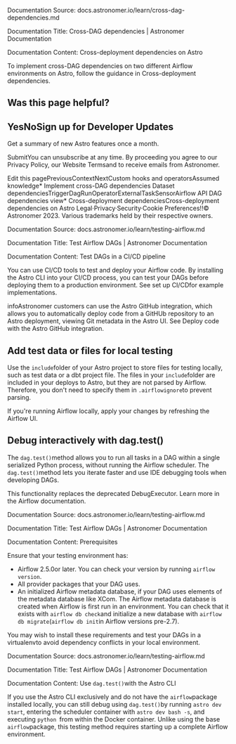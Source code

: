 Documentation Source:
docs.astronomer.io/learn/cross-dag-dependencies.md

Documentation Title:
Cross-DAG dependencies | Astronomer Documentation

Documentation Content:
Cross-deployment dependencies on Astro​

To implement cross-DAG dependencies on two different Airflow environments on Astro, follow the guidance in Cross-deployment dependencies.

Was this page helpful?
----------------------

YesNoSign up for Developer Updates
-----------------------------

Get a summary of new Astro features once a month.

SubmitYou can unsubscribe at any time. By proceeding you agree to our Privacy Policy, our Website Termsand to receive emails from Astronomer.

Edit this pagePreviousContextNextCustom hooks and operatorsAssumed knowledge* Implement cross-DAG dependencies
	Dataset dependenciesTriggerDagRunOperatorExternalTaskSensorAirflow API
DAG dependencies view* Cross-deployment dependenciesCross-deployment dependencies on Astro
Legal·Privacy·Security·Cookie Preferences!!© Astronomer 2023. Various trademarks held by their respective owners.



Documentation Source:
docs.astronomer.io/learn/testing-airflow.md

Documentation Title:
Test Airflow DAGs | Astronomer Documentation

Documentation Content:
Test DAGs in a CI/CD pipeline​

You can use CI/CD tools to test and deploy your Airflow code. By installing the Astro CLI into your CI/CD process, you can test your DAGs before deploying them to a production environment. See set up CI/CDfor example implementations.

infoAstronomer customers can use the Astro GitHub integration, which allows you to automatically deploy code from a GitHUb repository to an Astro deployment, viewing Git metadata in the Astro UI. See Deploy code with the Astro GitHub integration.

Add test data or files for local testing​
-----------------------------------------

Use the `include`folder of your Astro project to store files for testing locally, such as test data or a dbt project file. The files in your `include`folder are included in your deploys to Astro, but they are not parsed by Airflow. Therefore, you don't need to specify them in `.airflowignore`to prevent parsing.

If you're running Airflow locally, apply your changes by refreshing the Airflow UI.

Debug interactively with dag.test()​
------------------------------------

The `dag.test()`method allows you to run all tasks in a DAG within a single serialized Python process, without running the Airflow scheduler. The `dag.test()`method lets you iterate faster and use IDE debugging tools when developing DAGs.

This functionality replaces the deprecated DebugExecutor. Learn more in the Airflow documentation.



Documentation Source:
docs.astronomer.io/learn/testing-airflow.md

Documentation Title:
Test Airflow DAGs | Astronomer Documentation

Documentation Content:
Prerequisites​

Ensure that your testing environment has:

* Airflow 2.5.0or later. You can check your version by running `airflow version`.
* All provider packages that your DAG uses.
* An initialized Airflow metadata database, if your DAG uses elements of the metadata database like XCom. The Airflow metadata database is created when Airflow is first run in an environment. You can check that it exists with `airflow db check`and initialize a new database with `airflow db migrate`(`airflow db init`in Airflow versions pre-2.7).

You may wish to install these requirements and test your DAGs in a virtualenvto avoid dependency conflicts in your local environment.



Documentation Source:
docs.astronomer.io/learn/testing-airflow.md

Documentation Title:
Test Airflow DAGs | Astronomer Documentation

Documentation Content:
Use `dag.test()`with the Astro CLI​

If you use the Astro CLI exclusively and do not have the `airflow`package installed locally, you can still debug using `dag.test()`by running `astro dev start`, entering the scheduler container with `astro dev bash -s`, and executing `python `from within the Docker container. Unlike using the base `airflow`package, this testing method requires starting up a complete Airflow environment.




